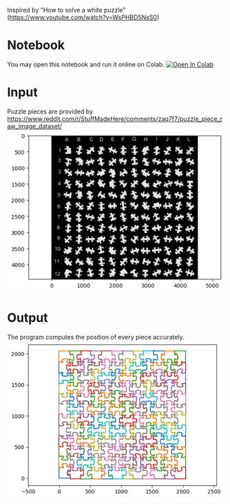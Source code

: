 Inspired by "How to solve a white puzzle" (https://www.youtube.com/watch?v=WsPHBD5NsS0)

# Notebook
You may open this notebook and run it online on Colab.
[![Open In Colab](https://colab.research.google.com/assets/colab-badge.svg)](https://colab.research.google.com/github/gathanase/puzzle/blob/main/solve144.ipynb)

# Input
Puzzle pieces are provided by https://www.reddit.com/r/StuffMadeHere/comments/zaq7f7/puzzle_piece_raw_image_dataset/
![](doc/jigsaw144_input.png)

# Output
The program computes the position of every piece accurately.
![](doc/jigsaw144_output.png)
